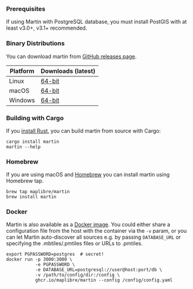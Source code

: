 ### Prerequisites

If using Martin with PostgreSQL database, you must install PostGIS with at least v3.0+, v3.1+ recommended.

### Binary Distributions

You can download martin from [GitHub releases page](https://github.com/maplibre/martin/releases).

| Platform | Downloads (latest)     |
|----------|------------------------|
| Linux    | [64-bit][rl-linux-tar] |
| macOS    | [64-bit][rl-macos-tar] |
| Windows  | [64-bit][rl-win64-zip] |

[rl-linux-tar]: https://github.com/maplibre/martin/releases/latest/download/martin-x86_64-unknown-linux-gnu.tar.gz
[rl-macos-tar]: https://github.com/maplibre/martin/releases/latest/download/martin-x86_64-apple-darwin.tar.gz
[rl-win64-zip]: https://github.com/maplibre/martin/releases/latest/download/martin-x86_64-pc-windows-msvc.zip

### Building with Cargo

If you [install Rust](https://www.rust-lang.org/tools/install), you can build martin from source with Cargo:

```shell
cargo install martin
martin --help
```

### Homebrew

If you are using macOS and [Homebrew](https://brew.sh/) you can install martin using Homebrew tap.

```shell
brew tap maplibre/martin
brew install martin
```

### Docker

Martin is also available as a [Docker image](https://ghcr.io/maplibre/martin). You could either share a configuration file from the host with the container via the `-v` param, or you can let Martin auto-discover all sources e.g. by passing `DATABASE_URL` or specifying the .mbtiles/.pmtiles files or URLs to .pmtiles.

```shell
export PGPASSWORD=postgres  # secret!
docker run -p 3000:3000 \
           -e PGPASSWORD \
           -e DATABASE_URL=postgresql://user@host:port/db \
           -v /path/to/config/dir:/config \
           ghcr.io/maplibre/martin --config /config/config.yaml
```
